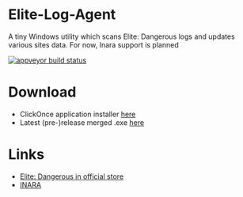 # Elite-Log-Agent
A tiny Windows utility which scans Elite: Dangerous logs and updates various sites data. For now, Inara support is planned

[![appveyor build status][image]][project]

# Download

* ClickOnce application installer [here](https://dwapps.blob.core.windows.net/app-distrib/EliteLogAgent.application)
* Latest (pre-)release merged .exe [here](https://github.com/DarkWanderer/Elite-Log-Agent/releases)

# Links

* [Elite: Dangerous in official store](https://www.frontierstore.net/games/elite-dangerous-cat.html)
* [INARA](https://inara.cz)

[image]: https://ci.appveyor.com/api/projects/status/6n52i9wkthtwtb34/branch/master?retina=true
[project]: https://ci.appveyor.com/project/DarkWanderer/Elite-Log-Agent
